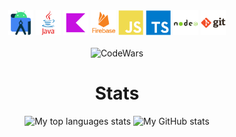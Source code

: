 <div align="center">
  <img src="https://github.com/devicons/devicon/blob/master/icons/androidstudio/androidstudio-original.svg" title="Android Studio" alt="Android Studio" width="40" height="40"/>
  <img src="https://github.com/devicons/devicon/blob/master/icons/java/java-original-wordmark.svg" title="Java" alt="Java" width="40" height="40"/>
  <img src="https://github.com/devicons/devicon/blob/master/icons/kotlin/kotlin-plain.svg" title="Kotlin" alt="Kotlin" width="40" height="40"/>
  <img src="https://github.com/devicons/devicon/blob/master/icons/firebase/firebase-plain-wordmark.svg" title="Firebase" alt="Firebase" width="40" height="40"/>
  <img src="https://github.com/devicons/devicon/blob/master/icons/javascript/javascript-plain.svg" title="JavaScript" alt="JavaScript" width="40" height="40"/>
  <img src="https://github.com/devicons/devicon/blob/master/icons/typescript/typescript-plain.svg" title="TypeScript" alt="TypeScript" width="40" height="40"/>
  <img src="https://github.com/devicons/devicon/blob/master/icons/nodejs/nodejs-original-wordmark.svg" title="NodeJS" alt="NodeJS" width="40" height="40"/>
  <img src="https://github.com/devicons/devicon/blob/master/icons/git/git-original-wordmark.svg" title="Git" **alt="Git" width="40" height="40"/>
  <div align="center">
    <br><img src="https://www.codewars.com/users/KLUSHKA/badges/micro" title="CodeWars" alt="CodeWars" />
  </div>

</div>
<h1 align="center">Stats</h1>
<div align="center">
<img align="top" alt="My top languages stats" src="https://github-readme-stats.vercel.app/api/top-langs/?username=KLUSHKA0&layout=compact&title_color=ffcc00&text_color=8080ff&bg_color=141439"> <img align="top" alt="My GitHub stats" src="https://github-readme-stats.vercel.app/api?username=KLUSHKA0&show_icons=true&theme=outrun">
</div>



